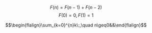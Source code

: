 $$F(n) = F(n-1)\ +\ F(n-2)$$
$$F(0) = 0, F(1) = 1$$





$$\begin{flalign}\sum_{k=0}^{n}k\:,\quad n\geq0&&\end{flalign}$$